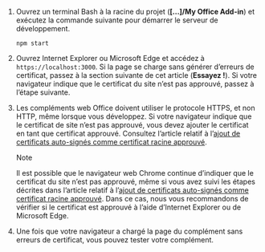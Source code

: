 1. Ouvrez un terminal Bash à la racine du projet (**[...]/My Office Add-in**) et exécutez la commande suivante pour démarrer le serveur de développement.

    ```command&nbsp;line
    npm start
    ```

2. Ouvrez Internet Explorer ou Microsoft Edge et accédez à `https://localhost:3000`. Si la page se charge sans générer d’erreurs de certificat, passez à la section suivante de cet article (**Essayez !**). Si votre navigateur indique que le certificat du site n’est pas approuvé, passez à l’étape suivante.

3. Les compléments web Office doivent utiliser le protocole HTTPS, et non HTTP, même lorsque vous développez. Si votre navigateur indique que le certificat de site n’est pas approuvé, vous devez ajouter le certificat en tant que certificat approuvé. Consultez l’article relatif à l’[ajout de certificats auto-signés comme certificat racine approuvé](https://github.com/OfficeDev/generator-office/blob/master/src/docs/ssl.md).

    > [!NOTE]
    > Il est possible que le navigateur web Chrome continue d’indiquer que le certificat du site n’est pas approuvé, même si vous avez suivi les étapes décrites dans l’article relatif à l’[ajout de certificats auto-signés comme certificat racine approuvé](https://github.com/OfficeDev/generator-office/blob/master/src/docs/ssl.md). Dans ce cas, nous vous recommandons de vérifier si le certificat est approuvé à l’aide d’Internet Explorer ou de Microsoft Edge. 

4. Une fois que votre navigateur a chargé la page du complément sans erreurs de certificat, vous pouvez tester votre complément.
